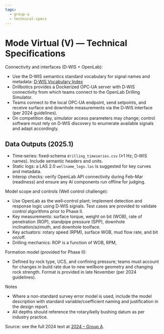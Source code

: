 ```yaml
---
tags:
  - group-a
  - technical-specs
---
```


# Mode Virtual (V) — Technical Specifications

Connectivity and interfaces (D‑WIS + OpenLab):

- Use the D‑WIS semantics standard vocabulary for signal names and metadata: [D‑WIS Vocabulary Index](https://d-wis.org/vocabulary-index/)
- Drillbotics provides a Dockerized OPC‑UA server with D‑WIS connectivity from which teams connect to the OpenLab Drilling Simulator.
- Teams connect to the local OPC‑UA endpoint, send setpoints, and receive surface and downhole measurements via the D‑WIS interface (per 2024 guidelines).
- On competition day, simulator access parameters may change; control software must rely on D‑WIS discovery to enumerate available signals and adapt accordingly.

## Data Outputs (2025.1)

- Time‑series: fixed‑schema `drilling_timeseries.csv` (≥1 Hz; D‑WIS names). Include semantic headers and units.
- Static logs: a LAS 2.0 `wellname_logs.las` is suggested for key curves and metadata.
- Interop checks: verify OpenLab API connectivity during Feb–Mar (readiness) and ensure any AI components run offline for judging.
 
Model scope and controls (Well control challenge):

- Use OpenLab as the well‑control plant; implement detection and response logic using D‑WIS signals. Test cases are provided to validate control algorithms prior to Phase II.
- Key measurements: surface torque, weight on bit (WOB), rate of penetration (ROP), standpipe pressure (SPP), downhole inclination/azimuth, and downhole toolface.
- Key actuators: rotary speed (RPM), surface WOB, mud flow rate, and bit on/off.
- Drilling mechanics: ROP is a function of WOB, RPM,

Formation model (provided for Phase II):

- Defined by rock type, UCS, and confining pressure; teams must account for changes in build rate due to new wellbore geometry and changing rock strength. Format is provided in late November (per 2024 guidelines).

Notes

- Where a non-standard survey error model is used, include the model description with standard variable/coefficient naming and justification in the design report.
- All depths should reference the rotary/kelly bushing datum as per industry practice.

Source: see the full 2024 text at [2024 – Group A](../../2024/group-a.md).
